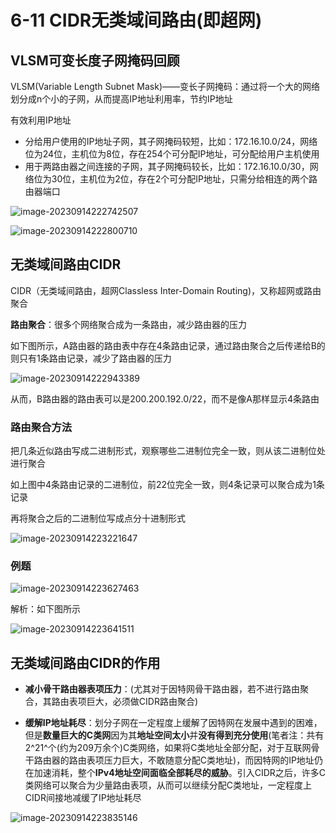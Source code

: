 # 6-11 CIDR无类域间路由(即超网)

## VLSM可变长度子网掩码回顾

VLSM(Variable Length Subnet Mask)——变长子网掩码：通过将一个大的网络划分成n个小的子网，从而提高IP地址利用率，节约IP地址

有效利用IP地址

- 分给用户使用的IP地址子网，其子网掩码较短，比如：172.16.10.0/24，网络位为24位，主机位为8位，存在254个可分配IP地址，可分配给用户主机使用
- 用于两路由器之间连接的子网，其子网掩码较长，比如：172.16.10.0/30，网络位为30位，主机位为2位，存在2个可分配IP地址，只需分给相连的两个路由器端口

![image-20230914222742507](https://img.yatjay.top/md/image-20230914222742507.png)

![image-20230914222800710](https://img.yatjay.top/md/image-20230914222800710.png)

## 无类域间路由CIDR

CIDR（无类域间路由，超网Classless Inter-Domain Routing)，又称超网或路由聚合

**路由聚合**：很多个网络聚合成为一条路由，减少路由器的压力

如下图所示，A路由器的路由表中存在4条路由记录，通过路由聚合之后传递给B的则只有1条路由记录，减少了路由器的压力

![image-20230914222943389](https://img.yatjay.top/md/image-20230914222943389.png)

从而，B路由器的路由表可以是200.200.192.0/22，而不是像A那样显示4条路由

### 路由聚合方法

把几条近似路由写成二进制形式，观察哪些二进制位完全一致，则从该二进制位处进行聚合

如上图中4条路由记录的二进制位，前22位完全一致，则4条记录可以聚合成为1条记录

再将聚合之后的二进制位写成点分十进制形式

![image-20230914223221647](https://img.yatjay.top/md/image-20230914223221647.png)

### 例题

![image-20230914223627463](https://img.yatjay.top/md/image-20230914223627463.png)

解析：如下图所示

![image-20230914223641511](https://img.yatjay.top/md/image-20230914223641511.png)

## 无类域间路由CIDR的作用

- **减小骨干路由器表项压力**：(尤其对于因特网骨干路由器，若不进行路由聚合，其路由表项巨大，必须做CIDR路由聚合)

- **缓解IP地址耗尽**：划分子网在一定程度上缓解了因特网在发展中遇到的困难，但是**数量巨大的C类网**因为其**地址空间太小**并**没有得到充分使用**(笔者注：共有2^21^个(约为209万余个)C类网络，如果将C类地址全部分配，对于互联网骨干路由器的路由表项压力巨大，不敢随意分配C类地址)，而因特网的IP地址仍在加速消耗，整个**IPv4地址空间面临全部耗尽的威胁**。引入CIDR之后，许多C类网络可以聚合为少量路由表项，从而可以继续分配C类地址，一定程度上CIDR间接地减缓了IP地址耗尽

![image-20230914223835146](https://img.yatjay.top/md/image-20230914223835146.png)
